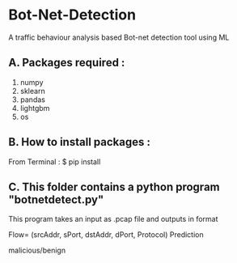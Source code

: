 # Bot-Net-Detection
A traffic behaviour analysis based Bot-net detection tool using ML

## A. Packages required :

1. numpy
2. sklearn
3. pandas
4. lightgbm
5. os

## B. How to install packages :

From Terminal : $ pip install <package name>

## C. This folder contains a python program "botnetdetect.py"
   This program takes an input as .pcap file and outputs in format

Flow= (srcAddr, sPort, dstAddr, dPort, Protocol)	Prediction


 
<Flow-5-Tuple>						malicious/benign
